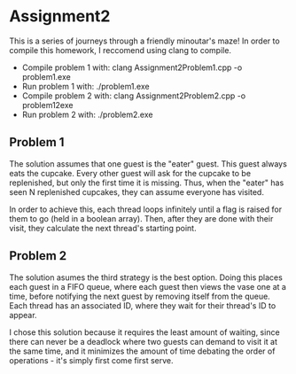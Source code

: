 # Assignment2
This is a series of journeys through a friendly minoutar's maze! In order to compile this homework, I reccomend using clang to compile.
- Compile problem 1 with: clang Assignment2Problem1.cpp -o problem1.exe
- Run problem 1 with: ./problem1.exe
- Compile problem 2 with: clang Assignment2Problem2.cpp -o problem12exe
- Run problem 2 with: ./problem2.exe


## Problem 1
The solution assumes that one guest is the "eater" guest. This guest always eats the cupcake. Every other guest will ask for the cupcake to be replenished, but only the first time it is missing. Thus, when the "eater" has seen N replenished cupcakes, they can assume everyone has visited.

In order to achieve this, each thread loops infinitely until a flag is raised for them to go (held in a boolean array). Then, after they are done with their visit, they calculate the next thread's starting point.

## Problem 2
The solution asumes the third strategy is the best option. Doing this places each guest in a FIFO queue, where each guest then views the vase one at a time, before notifying the next guest by removing itself from the queue. Each thread has an associated ID, where they wait for their thread's ID to appear.

I chose this solution because it requires the least amount of waiting, since there can never be a deadlock where two guests can demand to visit it at the same time, and it minimizes the amount of time debating the order of operations - it's simply first come first serve.
